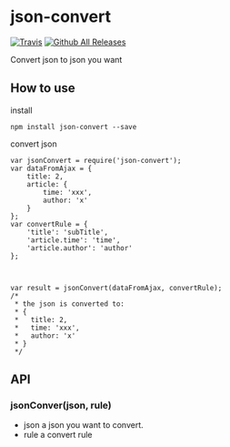 # json-convert
[![Travis](https://img.shields.io/travis/rust-lang/rust.svg)]()
[![Github All Releases](https://img.shields.io/github/downloads/lyc923/json-convert/total.svg)]()

Convert json to json you want

## How to use

install

```
npm install json-convert --save
```

convert json

```
var jsonConvert = require('json-convert');
var dataFromAjax = {
    title: 2,
    article: {
        time: 'xxx',
        author: 'x'
    }
};
var convertRule = {
    'title': 'subTitle',
    'article.time': 'time',
    'article.author': 'author'
};



var result = jsonConvert(dataFromAjax, convertRule);
/*
 * the json is converted to:
 * {
 *   title: 2,
 *   time: 'xxx',
 *   author: 'x'
 * }
 */

```

## API

### jsonConver(json, rule)

- json <object> a json you want to convert.
- rule <object> a convert rule


